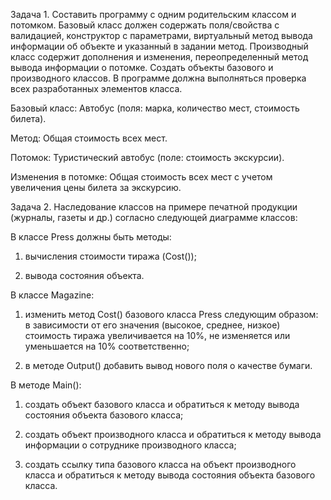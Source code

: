 Задача 1. Составить программу с одним родительским классом и потомком. Базовый класс должен содержать поля/свойства с валидацией, конструктор с параметрами, виртуальный метод вывода информации об объекте и указанный в задании метод. Производный класс содержит дополнения и изменения, переопределенный метод вывода информации о потомке. Создать объекты базового и производного классов. В программе должна выполняться проверка всех разработанных элементов класса.

Базовый класс: Автобус (поля: марка, количество мест, стоимость билета).

Метод: Общая стоимость всех мест.

Потомок: Туристический автобус (поле: стоимость экскурсии).

Изменения в потомке: Общая стоимость всех мест с учетом увеличения цены билета за экскурсию.

Задача 2. Наследование классов на примере печатной продукции (журналы, газеты и др.) согласно следующей диаграмме классов:



В классе Press должны быть методы:

1. вычисления стоимости тиража (Cost());

2.  вывода состояния объекта.

В классе Magazine:

1.  изменить метод Cost() базового класса Press следующим образом: в зависимости от его значения (высокое, среднее, низкое) стоимость тиража увеличивается на 10%, не изменяется или уменьшается на 10% соответственно;

2.  в методе Output() добавить вывод нового поля о качестве бумаги.

В методе Main():

1.  создать объект базового класса и обратиться к методу вывода состояния объекта базового класса;

2.   создать объект производного класса и обратиться к методу вывода информации о сотруднике производного класса;

3.   создать ссылку типа базового класса на объект производного класса и обратиться к методу вывода состояния объекта базового класса.
